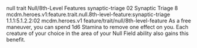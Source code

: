 <ability>
  <metadata>
    <class>null</class>
    <feature_type>trait</feature_type>
    <file_dpath>Null/8th-Level Features</file_dpath>
    <item_id>synaptic-triage</item_id>
    <item_index>02</item_index>
    <item_name>Synaptic Triage</item_name>
    <level>8</level>
    <scc>mcdm.heroes.v1:feature.trait.null.8th-level-feature:synaptic-triage</scc>
    <scdc>1.1.1:5.1.2.2:02</scdc>
    <source>mcdm.heroes.v1</source>
    <type>feature/trait/null/8th-level-feature</type>
  </metadata>
  <effects>
    <effect type="mundane">As a free maneuver, you can spend 1d6 Stamina to remove one effect on you. Each creature of your choice in the area of your Null Field ability also gains this benefit.</effect>
  </effects>
</ability>
